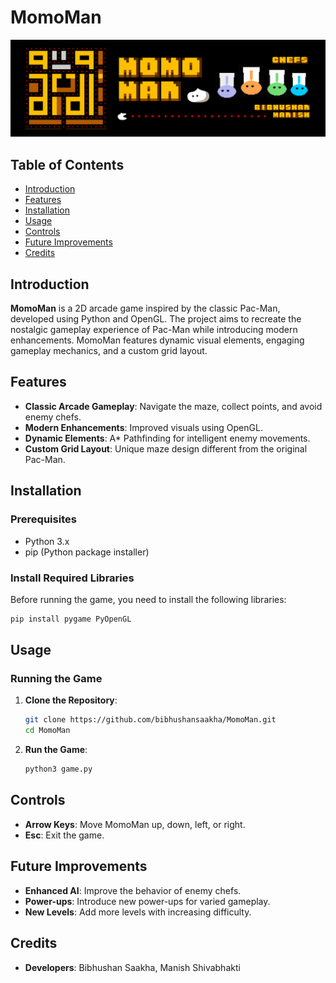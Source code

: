 
# MomoMan

![MomoMan](Banner.png)  <!-- You can replace this with an actual screenshot of your game -->

## Table of Contents
- [Introduction](#introduction)
- [Features](#features)
- [Installation](#installation)
- [Usage](#usage)
- [Controls](#controls)
- [Future Improvements](#future-improvements)
- [Credits](#credits)

## Introduction

**MomoMan** is a 2D arcade game inspired by the classic Pac-Man, developed using Python and OpenGL. The project aims to recreate the nostalgic gameplay experience of Pac-Man while introducing modern enhancements. MomoMan features dynamic visual elements, engaging gameplay mechanics, and a custom grid layout.

## Features

- **Classic Arcade Gameplay**: Navigate the maze, collect points, and avoid enemy chefs.
- **Modern Enhancements**: Improved visuals using OpenGL.
- **Dynamic Elements**: A* Pathfinding for intelligent enemy movements.
- **Custom Grid Layout**: Unique maze design different from the original Pac-Man.

## Installation

### Prerequisites

- Python 3.x
- pip (Python package installer)

### Install Required Libraries

Before running the game, you need to install the following libraries:

```bash
pip install pygame PyOpenGL
```

## Usage

### Running the Game

1. **Clone the Repository**:
    ```bash
    git clone https://github.com/bibhushansaakha/MomoMan.git
    cd MomoMan
    ```

2. **Run the Game**:
    ```bash
    python3 game.py
    ```

## Controls

- **Arrow Keys**: Move MomoMan up, down, left, or right.
- **Esc**: Exit the game.

## Future Improvements

- **Enhanced AI**: Improve the behavior of enemy chefs.
- **Power-ups**: Introduce new power-ups for varied gameplay.
- **New Levels**: Add more levels with increasing difficulty.

## Credits

- **Developers**: Bibhushan Saakha, Manish Shivabhakti

